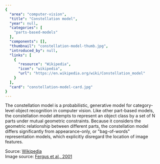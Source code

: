 ```yaml
---
{
  "area": "computer-vision",
  "title": "Constellation model",
  "year": null,
  "categories": [
    "parts-based-models"
  ],
  "components": [],
  "thumbnail": "constellation-model-thumb.jpg",
  "introduced_by": null,
  "links": [
    {
      "resource": "Wikipedia",
      "icon": "wikipedia",
      "url": "https://en.wikipedia.org/wiki/Constellation_model"
    }
  ],
  "card": "constellation-model-card.jpg"
}
---
```

The constellation model is a probabilistic, generative model for category-level object recognition in computer vision. Like other part-based models, the constellation model attempts to represent an object class by a set of N parts under mutual geometric constraints. Because it considers the geometric relationship between different parts, the constellation model differs significantly from appearance-only, or "bag-of-words" representation models, which explicitly disregard the location of image features.  

Source: [Wikipedia](https://en.wikipedia.org/wiki/Constellation_model)  
Image source: [Fergus et al., 2001](https://cs.nyu.edu/~fergus/papers/fergus_astarnote.pdf)
